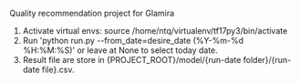Quality recommendation project for Glamira

1. Activate virtual envs: source /home/ntq/virtualenv/tf17py3/bin/activate
2. Run 'python run.py --from_date=desire_date (%Y-%m-%d %H:%M:%S)' or leave at None to select today date.
3. Result file are store in {PROJECT_ROOT}/model/{run-date folder}/{run-date file}.csv.